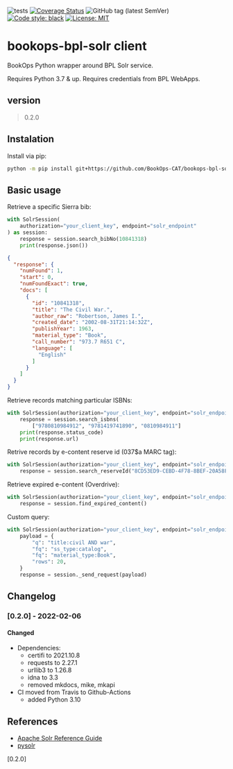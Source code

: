 ![tests](https://github.com/BookOps-CAT/bookops-bpl-solr/actions/workflows/unit-tests.yaml/badge.svg?branch=master) [![Coverage Status](https://coveralls.io/repos/github/BookOps-CAT/bookops-bpl-solr/badge.svg?branch=master)](https://coveralls.io/github/BookOps-CAT/bookops-bpl-solr?branch=master) ![GitHub tag (latest SemVer)](https://img.shields.io/github/v/tag/BookOps-CAT/bookops-bpl-solr) [![Code style: black](https://img.shields.io/badge/code%20style-black-000000.svg)](https://github.com/psf/black) [![License: MIT](https://img.shields.io/badge/License-MIT-yellow.svg)](https://opensource.org/licenses/MIT)

# bookops-bpl-solr client
BookOps Python wrapper around BPL Solr service.

Requires Python 3.7 & up.
Requires credentials from BPL WebApps.


## version

> 0.2.0

## Instalation
Install via pip:

```bash
python -m pip install git+https://github.com/BookOps-CAT/bookops-bpl-solr
```

## Basic usage

Retrieve a specific Sierra bib:
```python
with SolrSession(
    authorization="your_client_key", endpoint="solr_endpoint"
) as session:
    response = session.search_bibNo(10841318)
    print(response.json())

```
```json
{
  "response": {
    "numFound": 1,
    "start": 0,
    "numFoundExact": true,
    "docs": [
      {
        "id": "10841318",
        "title": "The Civil War.",
        "author_raw": "Robertson, James I.",
        "created_date": "2002-08-31T21:14:32Z",
        "publishYear": 1963,
        "material_type": "Book",
        "call_number": "973.7 R651 C",
        "language": [
          "English"
        ]
      }
    ]
  }
}
```

Retrieve records matching particular ISBNs:
```python
with SolrSession(authorization="your_client_key", endpoint="solr_endpoint") as session:
    response = session.search_isbns(
        ["9780810984912", "9781419741890", "0810984911"]
    print(response.status_code)
    print(response.url)
```

Retrive records by e-content reserve id (037$a MARC tag):
```python
with SolrSession(authorization="your_client_key", endpoint="solr_endpoint") as session:
    response = session.search_reserveId("8CD53ED9-CEBD-4F78-8BEF-20A58F6F3857")
```

Retrieve expired e-content (Overdrive):
```python
with SolrSession(authorization="your_client_key", endpoint="solr_endpoint") as session:
    response = session.find_expired_content()
```

Custom query:
```python
with SolrSession(authorization="your_client_key", endpoint="solr_endpoint") as session:
    payload = {
        "q": "title:civil AND war",
        "fq": "ss_type:catalog",
        "fq": "material_type:Book",
        "rows": 20,
    }
    response = session._send_request(payload)
```

## Changelog

### [0.2.0] - 2022-02-06
#### Changed
+ Dependencies:
    + certifi to 2021.10.8
    + requests to 2.27.1
    + urllib3 to 1.26.8
    + idna to 3.3
    + removed mkdocs, mike, mkapi
+ CI moved from Travis to Github-Actions
    + added Python 3.10

## References

+ [Apache Solr Reference Guide](https://lucene.apache.org/solr/guide/8_6/)
+ [pysolr](https://pypi.org/project/pysolr/)


[0.2.0]